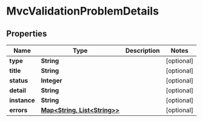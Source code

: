 

# MvcValidationProblemDetails

## Properties

Name | Type | Description | Notes
------------ | ------------- | ------------- | -------------
**type** | **String** |  |  [optional]
**title** | **String** |  |  [optional]
**status** | **Integer** |  |  [optional]
**detail** | **String** |  |  [optional]
**instance** | **String** |  |  [optional]
**errors** | [**Map&lt;String, List&lt;String&gt;&gt;**](List.md) |  |  [optional]




